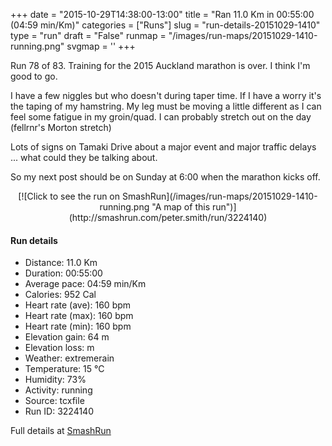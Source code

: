 +++
date = "2015-10-29T14:38:00-13:00"
title = "Ran 11.0 Km in 00:55:00 (04:59 min/Km)"
categories = ["Runs"]
slug = "run-details-20151029-1410"
type = "run"
draft = "False"
runmap = "/images/run-maps/20151029-1410-running.png"
svgmap = '<polyline points="0 56, 0 59, 1 60, 10 50, 17 48, 23 50, 26 47, 27 45, 29 44, 40 45, 43 45, 46 47, 56 54, 62 56, 70 56, 78 53, 82 51, 88 52, 92 53, 97 51, 100 48, 98 44, 97 40, 97 41, 97 44, 100 48, 97 51, 92 53, 84 51, 82 51, 79 53, 71 55, 66 56, 62 56, 62 56, 57 55, 54 53, 50 50, 45 46, 32 45, 26 45, 26 46, 23 49, 18 47, 15 48, 10 50, 5 55">'
+++

Run 78 of 83. Training for the 2015 Auckland marathon is over.  I think I'm good to go. 

I have a few niggles but who doesn't during taper time. If I have a worry it's the taping of my hamstring. My leg must be moving a little different as I can feel some fatigue in my groin/quad. I can probably stretch out on the day (fellrnr's Morton stretch) 

Lots of signs on Tamaki Drive about a major event and major traffic delays ... what could they be talking about. 

So my next post should be on Sunday at 6:00 when the marathon kicks off. 




<!--more-->

<center>
[![Click to see the run on SmashRun](/images/run-maps/20151029-1410-running.png "A map of this run")](http://smashrun.com/peter.smith/run/3224140)
</center>

#### Run details

* Distance: 11.0 Km
* Duration: 00:55:00
* Average pace: 04:59 min/Km
* Calories: 952 Cal
* Heart rate (ave): 160 bpm
* Heart rate (max): 160 bpm
* Heart rate (min): 160 bpm
* Elevation gain: 64 m
* Elevation loss:  m
* Weather: extremerain
* Temperature: 15 &deg;C
* Humidity: 73%
* Activity: running
* Source: tcxfile
* Run ID: 3224140

Full details at [SmashRun](http://smashrun.com/peter.smith/run/3224140)